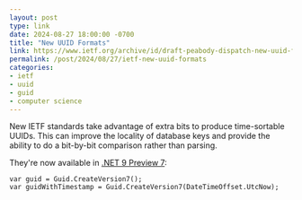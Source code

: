 ```yaml
---
layout: post
type: link
date: 2024-08-27 18:00:00 -0700
title: "New UUID Formats"
link: https://www.ietf.org/archive/id/draft-peabody-dispatch-new-uuid-format-04.html
permalink: /post/2024/08/27/ietf-new-uuid-formats
categories: 
- ietf
- uuid
- guid
- computer science
---
```

<p>New IETF standards take advantage of extra bits to produce time-sortable UUIDs. This can improve the locality of database keys and provide the ability to do a bit-by-bit comparison rather than parsing. </p>
<p>They're now available in <a href="https://github.com/dotnet/runtime/issues/103658">.NET 9 Preview 7</a>:</p>

```
var guid = Guid.CreateVersion7();
var guidWithTimestamp = Guid.CreateVersion7(DateTimeOffset.UtcNow);
```